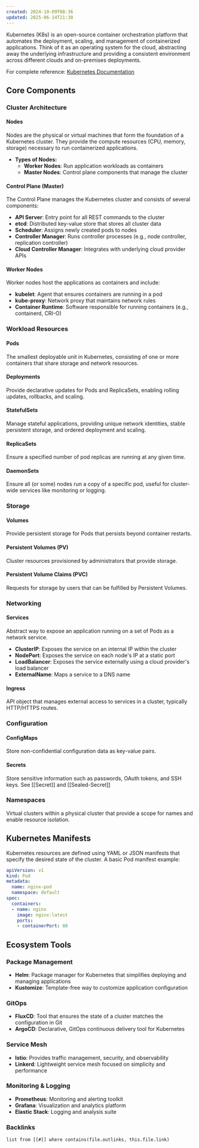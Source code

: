 ```yaml
---
created: 2024-10-09T08:36
updated: 2025-06-14T21:38
---
```


Kubernetes (K8s) is an open-source container orchestration platform that automates the deployment, scaling, and management of containerized applications. Think of it as an operating system for the cloud, abstracting away the underlying infrastructure and providing a consistent environment across different clouds and on-premises deployments.


For complete reference: [Kubernetes Documentation](https://kubernetes.io/docs/reference/glossary/?fundamental=true)

## Core Components

### Cluster Architecture

#### Nodes

Nodes are the physical or virtual machines that form the foundation of a Kubernetes cluster. They provide the compute resources (CPU, memory, storage) necessary to run containerized applications.

- **Types of Nodes:**
    - **Worker Nodes**: Run application workloads as containers
    - **Master Nodes**: Control plane components that manage the cluster

#### Control Plane (Master)

The Control Plane manages the Kubernetes cluster and consists of several components:

- **API Server**: Entry point for all REST commands to the cluster
- **etcd**: Distributed key-value store that stores all cluster data
- **Scheduler**: Assigns newly created pods to nodes
- **Controller Manager**: Runs controller processes (e.g., node controller, replication controller)
- **Cloud Controller Manager**: Integrates with underlying cloud provider APIs

#### Worker Nodes

Worker nodes host the applications as containers and include:

- **kubelet**: Agent that ensures containers are running in a pod
- **kube-proxy**: Network proxy that maintains network rules
- **Container Runtime**: Software responsible for running containers (e.g., containerd, CRI-O)

### Workload Resources

#### Pods

The smallest deployable unit in Kubernetes, consisting of one or more containers that share storage and network resources.

#### Deployments

Provide declarative updates for Pods and ReplicaSets, enabling rolling updates, rollbacks, and scaling.

#### StatefulSets

Manage stateful applications, providing unique network identities, stable persistent storage, and ordered deployment and scaling.

#### ReplicaSets

Ensure a specified number of pod replicas are running at any given time.

#### DaemonSets

Ensure all (or some) nodes run a copy of a specific pod, useful for cluster-wide services like monitoring or logging.

### Storage

#### Volumes

Provide persistent storage for Pods that persists beyond container restarts.

#### Persistent Volumes (PV)

Cluster resources provisioned by administrators that provide storage.

#### Persistent Volume Claims (PVC)

Requests for storage by users that can be fulfilled by Persistent Volumes.

### Networking

#### Services

Abstract way to expose an application running on a set of Pods as a network service.

- **ClusterIP**: Exposes the service on an internal IP within the cluster
- **NodePort**: Exposes the service on each node's IP at a static port
- **LoadBalancer**: Exposes the service externally using a cloud provider's load balancer
- **ExternalName**: Maps a service to a DNS name

#### Ingress

API object that manages external access to services in a cluster, typically HTTP/HTTPS routes.

### Configuration

#### ConfigMaps

Store non-confidential configuration data as key-value pairs.

#### Secrets

Store sensitive information such as passwords, OAuth tokens, and SSH keys. See [[Secret]] and [[Sealed-Secret]]

### Namespaces

Virtual clusters within a physical cluster that provide a scope for names and enable resource isolation.

## Kubernetes Manifests

Kubernetes resources are defined using YAML or JSON manifests that specify the desired state of the cluster. A basic Pod manifest example:

```yaml
apiVersion: v1
kind: Pod
metadata:
  name: nginx-pod
  namespace: default
spec:
  containers:
  - name: nginx
    image: nginx:latest
    ports:
    - containerPort: 80
```

## Ecosystem Tools

### Package Management

- **Helm**: Package manager for Kubernetes that simplifies deploying and managing applications
- **Kustomize**: Template-free way to customize application configuration

### GitOps

- **FluxCD**: Tool that ensures the state of a cluster matches the configuration in Git
- **ArgoCD**: Declarative, GitOps continuous delivery tool for Kubernetes

### Service Mesh

- **Istio**: Provides traffic management, security, and observability
- **Linkerd**: Lightweight service mesh focused on simplicity and performance

### Monitoring & Logging

- **Prometheus**: Monitoring and alerting toolkit
- **Grafana**: Visualization and analytics platform
- **Elastic Stack**: Logging and analysis suite


### Backlinks
```dataview 
list from [[#]] where contains(file.outlinks, this.file.link)
```

